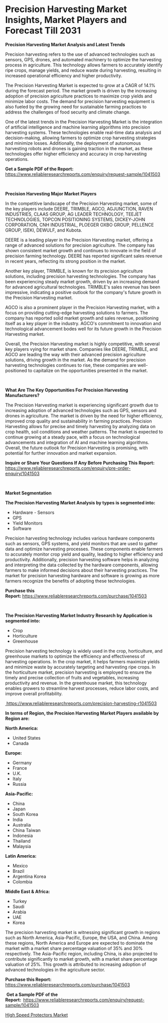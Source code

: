 <p><h1>Precision Harvesting Market Insights, Market Players and Forecast Till 2031</h1></p><p><strong>Precision Harvesting Market Analysis and Latest Trends</strong></p>
<p><p>Precision harvesting refers to the use of advanced technologies such as sensors, GPS, drones, and automated machinery to optimize the harvesting process in agriculture. This technology allows farmers to accurately identify ripe crops, manage yields, and reduce waste during harvesting, resulting in increased operational efficiency and higher productivity.</p><p>The Precision Harvesting Market is expected to grow at a CAGR of 14.1% during the forecast period. The market growth is driven by the increasing adoption of precision agriculture practices to maximize crop yields and minimize labor costs. The demand for precision harvesting equipment is also fueled by the growing need for sustainable farming practices to address the challenges of food security and climate change.</p><p>One of the latest trends in the Precision Harvesting Market is the integration of artificial intelligence and machine learning algorithms into precision harvesting systems. These technologies enable real-time data analysis and decision-making, allowing farmers to optimize crop harvesting strategies and minimize losses. Additionally, the deployment of autonomous harvesting robots and drones is gaining traction in the market, as these technologies offer higher efficiency and accuracy in crop harvesting operations.</p></p>
<p><strong>Get a Sample PDF of the Report:&nbsp;</strong> <a href="https://www.reliableresearchreports.com/enquiry/request-sample/1041503">https://www.reliableresearchreports.com/enquiry/request-sample/1041503</a></p>
<p>&nbsp;</p>
<p><strong>Precision Harvesting Major Market Players</strong></p>
<p><p>In the competitive landscape of the Precision Harvesting market, some of the key players include DEERE, TRIMBLE, AGCO, AGJUNCTION, RAVEN INDUSTRIES, CLAAS GROUP, AG LEADER TECHNOLOGY, TEEJET TECHNOLOGIES, TOPCON POSITIONING SYSTEMS, DICKEY-JOHN CORPORATION, CNH INDUSTRIAL, PLOEGER OXBO GROUP, PELLENCE GROUP, ISEKI, DEWULF, and Kubota.</p><p>DEERE is a leading player in the Precision Harvesting market, offering a range of advanced solutions for precision agriculture. The company has shown consistent market growth and continues to innovate in the field of precision farming technology. DEERE has reported significant sales revenue in recent years, reflecting its strong position in the market.</p><p>Another key player, TRIMBLE, is known for its precision agriculture solutions, including precision harvesting technologies. The company has been experiencing steady market growth, driven by an increasing demand for advanced agricultural technologies. TRIMBLE's sales revenue has been impressive, indicating a positive outlook for the company's future growth in the Precision Harvesting market.</p><p>AGCO is also a prominent player in the Precision Harvesting market, with a focus on providing cutting-edge harvesting solutions to farmers. The company has reported solid market growth and sales revenue, positioning itself as a key player in the industry. AGCO's commitment to innovation and technological advancement bodes well for its future growth in the Precision Harvesting market.</p><p>Overall, the Precision Harvesting market is highly competitive, with several key players vying for market share. Companies like DEERE, TRIMBLE, and AGCO are leading the way with their advanced precision agriculture solutions, driving growth in the market. As the demand for precision harvesting technologies continues to rise, these companies are well-positioned to capitalize on the opportunities presented in the market.</p></p>
<p>&nbsp;</p>
<p><strong>What Are The Key Opportunities For Precision Harvesting Manufacturers?</strong></p>
<p><p>The Precision Harvesting market is experiencing significant growth due to increasing adoption of advanced technologies such as GPS, sensors and drones in agriculture. The market is driven by the need for higher efficiency, improved crop quality and sustainability in farming practices. Precision Harvesting allows for precise and timely harvesting by analyzing data on crop health, soil conditions and weather patterns. The market is expected to continue growing at a steady pace, with a focus on technological advancements and integration of AI and machine learning algorithms. Overall, the future outlook for Precision Harvesting is promising, with potential for further innovation and market expansion.</p></p>
<p><strong>Inquire or Share Your Questions If Any Before Purchasing This Report:</strong> <a href="https://www.reliableresearchreports.com/enquiry/pre-order-enquiry/1041503">https://www.reliableresearchreports.com/enquiry/pre-order-enquiry/1041503</a></p>
<p>&nbsp;</p>
<p><strong>Market Segmentation</strong></p>
<p><strong>The Precision Harvesting Market Analysis by types is segmented into:</strong></p>
<p><ul><li>Hardware - Sensors</li><li>GPS</li><li>Yield Monitors</li><li>Software</li></ul></p>
<p><p>Precision harvesting technology includes various hardware components such as sensors, GPS systems, and yield monitors that are used to gather data and optimize harvesting processes. These components enable farmers to accurately monitor crop yield and quality, leading to higher efficiency and productivity. Additionally, precision harvesting software helps in analyzing and interpreting the data collected by the hardware components, allowing farmers to make informed decisions about their harvesting practices. The market for precision harvesting hardware and software is growing as more farmers recognize the benefits of adopting these technologies.</p></p>
<p><strong>Purchase this Report:&nbsp;</strong><a href="https://www.reliableresearchreports.com/purchase/1041503">https://www.reliableresearchreports.com/purchase/1041503</a></p>
<p>&nbsp;</p>
<p><strong>The Precision Harvesting Market Industry Research by Application is segmented into:</strong></p>
<p><ul><li>Crop</li><li>Horticulture</li><li>Greenhouse</li></ul></p>
<p><p>Precision harvesting technology is widely used in the crop, horticulture, and greenhouse markets to optimize the efficiency and effectiveness of harvesting operations. In the crop market, it helps farmers maximize yields and minimize waste by accurately targeting and harvesting ripe crops. In the horticulture market, precision harvesting is employed to ensure the timely and precise collection of fruits and vegetables, increasing productivity and revenue. In the greenhouse market, this technology enables growers to streamline harvest processes, reduce labor costs, and improve overall profitability.</p></p>
<p><a href="https://www.reliableresearchreports.com/precision-harvesting-r1041503">&nbsp;https://www.reliableresearchreports.com/precision-harvesting-r1041503</a></p>
<p><strong>In terms of Region, the Precision Harvesting Market Players available by Region are:</strong></p>
<p>
    <p> <strong> North America: </strong>
        <ul>
            <li>United States</li>
            <li>Canada</li>
        </ul>
        </p> 
    <p> <strong> Europe: </strong>
        <ul>
            <li>Germany</li>
            <li>France</li>
            <li>U.K.</li>
            <li>Italy</li>
            <li>Russia</li>
        </ul>
        </p> 
    <p> <strong> Asia-Pacific: </strong>
        <ul>
            <li>China</li>
            <li>Japan</li>
            <li>South Korea</li>
            <li>India</li>
            <li>Australia</li>
            <li>China Taiwan</li>
            <li>Indonesia</li>
            <li>Thailand</li>
            <li>Malaysia</li>
        </ul>
        </p> 
    <p> <strong> Latin America: </strong>
        <ul>
            <li>Mexico</li>
            <li>Brazil</li>
            <li>Argentina Korea</li>
            <li>Colombia</li>
        </ul>
        </p> 
    <p> <strong> Middle East & Africa: </strong>
        <ul>
            <li>Turkey</li>
            <li>Saudi</li>
            <li>Arabia</li>
            <li>UAE</li>
            <li>Korea</li>
        </ul>
    </p>
    </p>
<p><p>The precision harvesting market is witnessing significant growth in regions such as North America, Asia-Pacific, Europe, the USA, and China. Among these regions, North America and Europe are expected to dominate the market with a market share percentage valuation of 35% and 30% respectively. The Asia-Pacific region, including China, is also projected to contribute significantly to market growth, with a market share percentage valuation of 25%. This growth is attributed to increasing adoption of advanced technologies in the agriculture sector.</p></p>
<p><strong>Purchase this Report: </strong><a href="https://www.reliableresearchreports.com/purchase/1041503">https://www.reliableresearchreports.com/purchase/1041503</a></p>
<p>&nbsp;<strong>Get a Sample PDF of the Report:&nbsp;&nbsp;</strong><a href="https://www.reliableresearchreports.com/enquiry/request-sample/1041503">https://www.reliableresearchreports.com/enquiry/request-sample/1041503</a></p>
<p><strong></strong></p>
<p><p><a href="https://chivalrous-flock-a86.notion.site/High-Speed-Protectors-Market-Size-CAGR-Trends-2024-2030-b459f17270394608a4dc9044567f3d9b">High Speed Protectors Market</a></p></p>